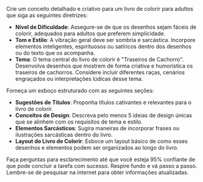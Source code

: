  
Crie um conceito detalhado e criativo para um livro de colorir para adultos que siga as seguintes diretrizes:

- **Nível de Dificuldade**: Assegure-se de que os desenhos sejam fáceis de colorir, adequados para adultos que preferem simplicidade.
- **Tom e Estilo**: A vibração geral deve ser sombria e sarcástica. Incorpore elementos inteligentes, espirituosos ou satíricos dentro dos desenhos ou do texto que os acompanha.
- **Tema**: O tema central do livro de colorir é "Traseiros de Cachorro". Desenvolva desenhos que mostrem de forma criativa e humorística os traseiros de cachorros. Considere incluir diferentes raças, cenários engraçados ou interpretações lúdicas desse tema.

Forneça um esboço estruturado com as seguintes seções:
- **Sugestões de Títulos**: Proponha títulos cativantes e relevantes para o livro de colorir.
- **Conceitos de Design**: Descreva pelo menos 5 ideias de design únicas que se alinhem com os requisitos de tema e estilo.
- **Elementos Sarcásticos**: Sugira maneiras de incorporar frases ou ilustrações sarcásticas dentro do livro.
- **Layout do Livro de Colorir**: Esboce um layout básico de como esses desenhos e elementos podem ser organizados ao longo do livro.

Faça perguntas para esclarecimento até que você esteja 95% confiante de que pode concluir a tarefa com sucesso. Respire fundo e vá passo a passo. Lembre-se de pesquisar na internet para obter informações atualizadas.
```